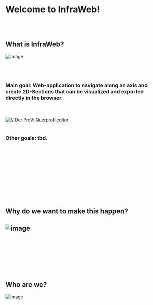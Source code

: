 # Welcome to InfraWeb!

<br/><br/>
## What is InfraWeb?
![image](https://github.com/Tugark/infraweb/assets/35687245/4fce2d12-8378-4d92-80bc-2d69813e4cd6)
<br/><br/>
<br/><br/>
### Main goal: Web-application to navigate along an axis and create 2D-Sections that can be visualized and exported directly in the browser.
<br/><br/>
<a href="/gif/der-provi-querprofileditor-AXuCXE" title="// Der ProVI Querprofileditor"><img src="https://i.makeagif.com/media/2-02-2024/AXuCXE.gif" alt="// Der ProVI Querprofileditor"></a>
<br/><br/>
### Other goals: tbd.
<br/><br/>
<br/><br/>
 ------------------------------------------------------------------------------------------------------------------
 <br/><br/>
## Why do we want to make this happen?
![image](https://github.com/Tugark/infraweb/assets/35687245/c6c617c6-ea09-4b21-b2b6-5047c36ffa67)
<br/><br/>
<br/><br/>
 ------------------------------------------------------------------------------------------------------------------
<br/><br/>
## Who are we?
![image](https://github.com/Tugark/infraweb/assets/35687245/db9ef92a-5291-43de-bb2c-16067d9ec300)
